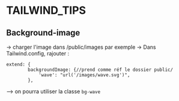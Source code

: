 # TAILWIND_TIPS

## Background-image
-> charger l'image dans /public/images par exemple
-> Dans Tailwind.config, rajouter :
```
extend: {
		backgroundImage: {//prend comme réf le dossier public/
			'wave': "url('/images/wave.svg')",
		},
```
--> on pourra utiliser la classe `bg-wave`